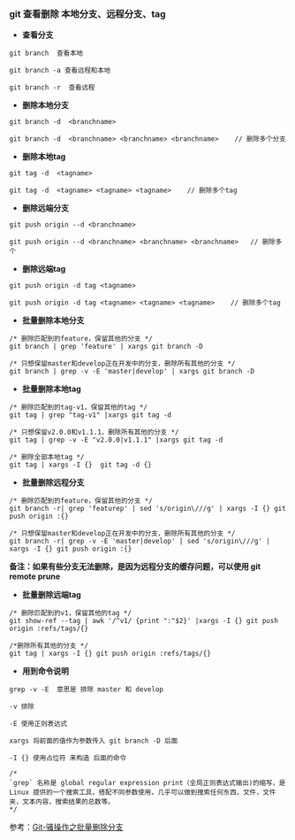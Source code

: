 ### git 查看删除 本地分支、远程分支、tag

- **查看分支**

```
git branch  查看本地

git branch -a 查看远程和本地

git branch -r  查看远程
```



- **删除本地分支**

```
git branch -d  <branchname>  

git branch -d  <branchname> <branchname> <branchname>    // 删除多个分支
```

- **删除本地tag**

```
git tag -d  <tagname> 

git tag -d  <tagname> <tagname> <tagname>    // 删除多个tag
```



- **删除远端分支**

```
git push origin --d <branchname>

git push origin --d <branchname> <branchname> <branchname>   // 删除多个
```

- **删除远端tag**

```
git push origin -d tag <tagname>

git push origin -d tag <tagname> <tagname> <tagname>    // 删除多个tag
```



- **批量删除本地分支**

```
/* 删除匹配到的feature，保留其他的分支 */
git branch | grep 'feature' | xargs git branch -D

/* 只想保留master和develop正在开发中的分支，删除所有其他的分支 */
git branch | grep -v -E 'master|develop' | xargs git branch -D 
```

- **批量删除本地tag**

```
/* 删除匹配到的tag-v1，保留其他的tag */
git tag | grep "tag-v1" |xargs git tag -d

/* 只想保留v2.0.0和v1.1.1，删除所有其他的分支 */
git tag | grep -v -E "v2.0.0|v1.1.1" |xargs git tag -d

/* 删除全部本地tag */
git tag | xargs -I {}  git tag -d {}   
```



- **批量删除远程分支**

```
/* 删除匹配到的feature，保留其他的分支 */
git branch -r| grep 'featurep' | sed 's/origin\///g' | xargs -I {} git push origin :{}

/* 只想保留master和develop正在开发中的分支，删除所有其他的分支 */
git branch -r| grep -v -E 'master|develop' | sed 's/origin\///g' | xargs -I {} git push origin :{}
```

 **备注：如果有些分支无法删除，是因为远程分支的缓存问题，可以使用 git remote prune**



- **批量删除远端tag**

```
/* 删除匹配到的v1，保留其他的tag */
git show-ref --tag | awk '/^v1/ {print ":"$2}' |xargs -I {} git push origin :refs/tags/{}

/*删除所有其他的分支 */
git tag | xargs -I {} git push origin :refs/tags/{}
```



- **用到命令说明**

```
grep -v -E  意思是 排除 master 和 develop

-v 排除

-E 使用正则表达式

xargs 将前面的值作为参数传入 git branch -D 后面

-I {} 使用占位符 来构造 后面的命令

/*
`grep` 名称是 global regular expression print（全局正则表达式输出)的缩写，是Linux 提供的一个搜索工具，搭配不同参数使用，几乎可以做到搜索任何东西，文件，文件夹，文本内容，搜索结果的总数等。
*/
```

参考：[Git-骚操作之批量删除分支](https://blog.csdn.net/qq_32452623/article/details/86317091)

